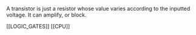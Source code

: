 A transistor is just a resistor whose value varies according to the inputted voltage. It can amplify, or block.


[[LOGIC_GATES]]
[[CPU]]